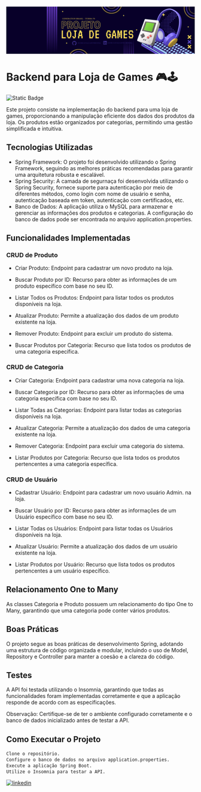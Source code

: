 ![Loja de Games](https://github.com/IgorCavalcantiMoura/loja_games/blob/main/midia/Proj%20Loja%20de%20Games.png)



# Backend para Loja de Games 🎮🕹️
![Static Badge](https://img.shields.io/badge/EM%20DESENVOLVIMENTO%20-%20PROJETO%20EM%20ANDAMENTO)

Este projeto consiste na implementação do backend para uma loja de games, proporcionando a manipulação eficiente dos dados dos produtos da loja. Os produtos estão organizados por categorias, permitindo uma gestão simplificada e intuitiva.

## Tecnologias Utilizadas

- Spring Framework: O projeto foi desenvolvido utilizando o Spring Framework, seguindo as melhores práticas recomendadas para garantir uma arquitetura robusta e escalável.
- Spring Security: A camada de segurnaça foi desenvolvida utilizando o Spring Security, fornece suporte para autenticação por meio de diferentes métodos, como login com nome de usuário e senha, autenticação baseada em token, autenticação com certificados, etc.
- Banco de Dados: A aplicação utiliza o MySQL para armazenar e gerenciar as informações dos produtos e categorias. A configuração do banco de dados pode ser encontrada no arquivo application.properties.

## Funcionalidades Implementadas
### CRUD de Produto

- Criar Produto: Endpoint para cadastrar um novo produto na loja.

- Buscar Produto por ID: Recurso para obter as informações de um produto específico com base no seu ID.

- Listar Todos os Produtos: Endpoint para listar todos os produtos disponíveis na loja.

- Atualizar Produto: Permite a atualização dos dados de um produto existente na loja.

- Remover Produto: Endpoint para excluir um produto do sistema.

- Buscar Produtos por Categoria: Recurso que lista todos os produtos de uma categoria específica.

### CRUD de Categoria

- Criar Categoria: Endpoint para cadastrar uma nova categoria na loja.

- Buscar Categoria por ID: Recurso para obter as informações de uma categoria específica com base no seu ID.

- Listar Todas as Categorias: Endpoint para listar todas as categorias disponíveis na loja.

- Atualizar Categoria: Permite a atualização dos dados de uma categoria existente na loja.

- Remover Categoria: Endpoint para excluir uma categoria do sistema.

- Listar Produtos por Categoria: Recurso que lista todos os produtos pertencentes a uma categoria específica.

### CRUD de Usuário

- Cadastrar Usuário: Endpoint para cadastrar um novo usuário Admin. na loja.

- Buscar Usuário por ID: Recurso para obter as informações de um Usuário específico com base no seu ID.

- Listar Todas os Usuários: Endpoint para listar todas os Usuários disponíveis na loja.

- Atualizar Usuário: Permite a atualização dos dados de um usuário existente na loja.

- Listar Produtos por Usuário: Recurso que lista todos os produtos pertencentes a um usuário específico.

## Relacionamento One to Many

As classes Categoria e Produto possuem um relacionamento do tipo One to Many, garantindo que uma categoria pode conter vários produtos.

## Boas Práticas

O projeto segue as boas práticas de desenvolvimento Spring, adotando uma estrutura de código organizada e modular, incluindo o uso de Model, Repository e Controller para manter a coesão e a clareza do código.

## Testes

A API foi testada utilizando o Insomnia, garantindo que todas as funcionalidades foram implementadas corretamente e que a aplicação responde de acordo com as especificações.

Observação: Certifique-se de ter o ambiente configurado corretamente e o banco de dados inicializado antes de testar a API.
## Como Executar o Projeto

    Clone o repositório.
    Configure o banco de dados no arquivo application.properties.
    Execute a aplicação Spring Boot.
    Utilize o Insomnia para testar a API.

[![linkedin](https://img.shields.io/badge/linkedin-0A66C2?style=for-the-badge&logo=linkedin&logoColor=white)](https://www.linkedin.com/in/igor-cavalcanti-moura/)
